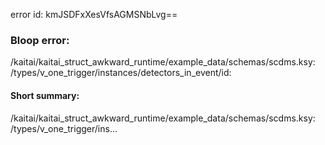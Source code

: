 error id: kmJSDFxXesVfsAGMSNbLvg==
### Bloop error:

<HOME>/kaitai/kaitai_struct_awkward_runtime/example_data/schemas/scdms.ksy: /types/v_one_trigger/instances/detectors_in_event/id:
#### Short summary: 

<HOME>/kaitai/kaitai_struct_awkward_runtime/example_data/schemas/scdms.ksy: /types/v_one_trigger/ins...